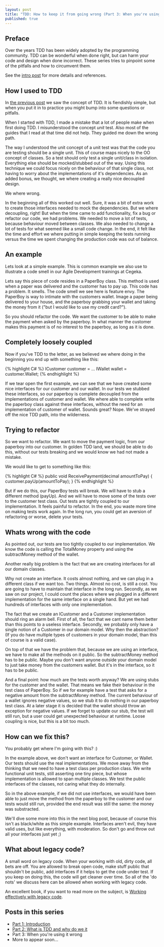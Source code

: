 ```yaml
---
layout: post
title: "TDD: How to keep it from going wrong (Part 3: When you're using it wrong)"
published: true
---
```


## Preface
Over the years TDD has been widely adopted by the programming community. TDD can be wonderful when done right, but can harm your code and design
when done incorrect. These series tries to pinpoint some of the pitfalls and how to circumvent them.

See the [intro post](/TDDHowToKeepItFromGoingWrong1/) for more details and references.

## How I used to TDD
In [the previous post](/TDDHowToKeepItFromGoingWrong1/) we saw the concept of TDD. It is fiendishly simple, but when you put it in to practice you might bump into some questions or pitfalls.

When I started with TDD, I made a mistake that a lot of people make when first doing TDD. I misunderstood the concept *unit* test. Also most of the guides that I read at that time did not help. 
They guided me down the wrong path.

The way I understood the unit concept of a unit test was that the code you are testing should be a single unit. This of course maps nicely to the OO concept of classes.
So a test should only test a single unit/class in isolation. Everything else should be mocked/stubbed out of the way. Using this technique we could focus nicely on the behaviour of that single class, not having 
to worry about the implementations of it's dependencies. As an added bonus, we thought, we where creating a really nice decoupled design.

We where wrong.

In the beginning all of this worked out well. Sure, it was a bit of extra work to create those interfaces needed to mock the dependencies. But we where decoupling, right!
But when the time came to add functionality, fix a bug or refactor our code, we had problems. We needed to move a lot of tests, because behaviour moved between classes. We also needed to change a lot of tests for what 
seemed like a small code change. In the end, it felt like the time and effort we where putting in simple keeping the tests running versus the time we spent changing the production code was out of balance.

## An example
Lets look at a simple example. This is common example we also use to illustrate a code smell in our Agile Development trainings at Cegeka.

<script src="https://gist.github.com/Rafvb/8daf608346838e6e0e4d.js"></script>

Lets say this piece of code resides in a PaperBoy class. This method is used when a paper was delivered and the customer has to pay up.
This code has a problem. It smells. The code smell we see here is feature envy. The PaperBoy is way to intimate with the customers wallet.
Image a paper being delivered to your house, and the paperboy grabbing your wallet and taking the money from it ("but I would like to use my credit card?").

So you should refactor the code. We want the customer to be able to make the payment when asked by the paperboy. In what manner the customer makes this payment is 
of no interest to the paperboy, as long as it is done.

## Completely loosely coupled
Now if you've TDD to the letter, as we believed we where doing in the beginning you end up with something like this:

{% highlight C# %}
ICustomer customer = ...
IWallet wallet = customer.Wallet;
{% endhighlight %} 

If we tear open the first example, we can see that we have created some nice interfaces for our customer and our wallet.
In our tests we stubbed these interfaces, so our paperboy is complete decoupled from the implementations of customer and wallet.
We where able to complete write the paperboy class against these interfaces, without the need for an implementation of customer of wallet. Sounds great?
Nope. We've strayed off the nice TDD path, into the wilderness.

## Trying to refactor
So we want to refactor. We want to move the payment logic, from our paperboy into our customer. In golden TDD land, we should be able to do this, without our tests breaking and 
we would know we had not made a mistake.

We would like to get to something like this:

{% highlight C# %}
public void ReceivePayment(decimal amountToPay)
{
	customer.payUp(amountToPay);
}
{% endhighlight %} 

But if we do this, our PaperBoy tests will break. We will have to stub a different method (payUp). And we will have to move some of the tests over to the customer test class.
Out tests are tightly coupled to our implementation. It feels painful to refactor. In the end, you waste more time on making tests work again. In the long run, you could get an 
aversion of refactoring or worse, delete your tests.

## Whats wrong with the code
As pointed out, our tests are too tightly coupled to our implementation. We know the code is calling the TotalMoney property and using the subtractMoney method of the wallet.

Another really big problem is the fact that we are creating interfaces for all our domain classes.

Why not create an interface. It costs almost nothing, and we can plug in a different class if we want too.
Two things. Almost no cost, is still a cost. You are going to have to maintain that interface in the long run.
Secondly, as we saw on our project, I could count the places where we plugged in a different implementation for the same interface on a single hand.
But yet we had hundreds of interfaces with only one implementation.

The fact that we create an ICustomer and a Customer implementation should ring an alarm bell. First of all, the fact that we cant name them better than this points to a useless interface.
Secondly, we probably only have a single notion of a Customer in our domain model. Why then the abstraction? (If you do have multiple types of customers in your domain model, than this of course is a valid case).

On top of that we have the problem that, because we are using an interface, we have to make all the methods on it public.
So the subtractMoney method has to be public. Maybe you don't want anyone outside your domain model to just take money from the customers wallet. But it's in the interface, so it has to be public.

And a final point: how much are the tests worth anyway? We are using stubs for the customer and the wallet. That means we fake their behaviour in the test class of PaperBoy.
So if we for example have a test that asks for a negative amount from the subtractMoney method. The current behaviour of a wallet ignores negative values, so we stub it to do nothing in our paperboy test class.
At a later stage it is decided that the wallet should throw an exception for negative values. If we forget to update our stub, the test will still run, but a user could get unexpected behaviour at runtime.
Loose coupling is nice, but this is a bit too much.

## How can we fix this?
You probably get where I'm going with this? :)

In the example above, we don't want an interface for Customer, or Wallet. Our tests should use the real implementations. We move away from the thinking that we need to have a test class per production class.
We write functional unit tests, still asserting one tiny piece, but whose implementation is allowed to span multiple classes. We test the public interfaces of the classes, not caring what they do internally.

So in the above example, if we did not use interfaces, we would have been able to just move the method from the paperboy to the customer and our tests would still run, provided the end result was still the same: the money was substracted.

We'll dive some more into this in the next blog post, because of course this isn't as black/white as this simple example. Interfaces aren't evil, they have valid uses, but like everything, with moderation.
So don't go and throw out all your interfaces just yet ;)

## What about legacy code?
A small word on legacy code. When your working with old, dirty code, all bets are off. You are allowed to break open code, make stuff public that shouldn't be public, add interfaces if it helps to get the code under test.
If you keep on doing this, the code will get cleaner over time. So all of the 'do nots' we discuss here can be allowed when working with legacy code.

An excellent book, if you want to read more on the subject, is [Working effectively with legacy code](http://www.amazon.com/Working-Effectively-Legacy-Michael-Feathers/dp/0131177052).

## Posts in this series
* [Part 1: Introduction](/TDDHowToKeepItFromGoingWrong1/)
* [Part 2: What is TDD and why do we it](/TDDHowToKeepItFromGoingWrong2/)
* Part 3: When you're using it wrong
* More to appear soon...